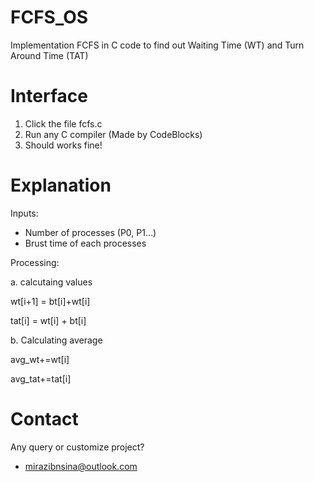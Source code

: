# FCFS_OS
Implementation FCFS in C code to find out Waiting Time (WT) and Turn Around Time (TAT)

# Interface
1. Click the file fcfs.c
2. Run any C compiler (Made by CodeBlocks)
3. Should works fine!


# Explanation
Inputs:
- Number of processes (P0, P1...)
- Brust time of each processes


Processing:

a. calcutaing values

   wt[i+1] = bt[i]+wt[i]
   
   tat[i] = wt[i] + bt[i]
   
b. Calculating average

   avg_wt+=wt[i]
   
   avg_tat+=tat[i]
    



# Contact
Any query or customize project?
- mirazibnsina@outlook.com
